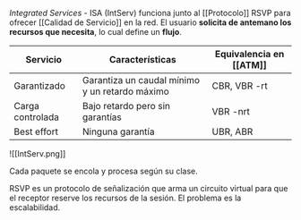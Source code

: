 _Integrated Services_ - ISA (IntServ) funciona junto al [[Protocolo]] RSVP para ofrecer [[Calidad de Servicio]] en la red. El usuario **solicita de antemano los recursos que necesita**, lo cual define un **flujo**.

| Servicio         | Características                                | Equivalencia en [[ATM]] |
| ---------------- | ---------------------------------------------- | ----------------------- |
| Garantizado      | Garantiza un caudal mínimo y un retardo máximo | CBR, VBR -rt            |
| Carga controlada | Bajo retardo pero sin garantías                | VBR -nrt                |
| Best effort      | Ninguna garantía                               | UBR, ABR                |

![[IntServ.png]]

Cada paquete se encola y procesa según su clase.

RSVP es un protocolo de señalización que arma un circuito virtual para que el receptor reserve los recursos de la sesión. El problema es la escalabilidad.
